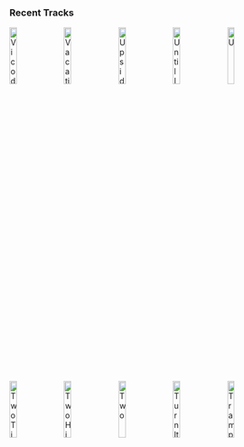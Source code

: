 ### Recent Tracks
[<img src='https://lastfm.freetls.fastly.net/i/u/300x300/dddf471d581f7da796913f8c6cfc73e0.png' width='16%' height='16%' alt='Vicodin'>](https://www.last.fm/music/cvbz/_/vicodin)&nbsp;&nbsp;&nbsp;&nbsp;[<img src='https://lastfm.freetls.fastly.net/i/u/300x300/c87ad5f12dccd1a0089841c67b72b955.png' width='16%' height='16%' alt='Vacation'>](https://www.last.fm/music/truslow/_/vacation)&nbsp;&nbsp;&nbsp;&nbsp;[<img src='https://lastfm.freetls.fastly.net/i/u/300x300/9f8cce7071e5a282656abb6cdfe202b4.png' width='16%' height='16%' alt='Upside Down (feat. Grouplove)'>](https://www.last.fm/music/whethan/_/upside%2bdown%2b%2528feat.%2bgrouplove%2529)&nbsp;&nbsp;&nbsp;&nbsp;[<img src='https://lastfm.freetls.fastly.net/i/u/300x300/163e9b46f214926468ecb3227f0a3790.png' width='16%' height='16%' alt='Until I Die'>](https://www.last.fm/music/mike%2bperry/_/until%2bi%2bdie)&nbsp;&nbsp;&nbsp;&nbsp;[<img src='https://lastfm.freetls.fastly.net/i/u/300x300/76b6689699f48affcfe94712ccd91768.png' width='16%' height='16%' alt='U'>](https://www.last.fm/music/omnia/_/u)&nbsp;&nbsp;&nbsp;&nbsp;<br>[<img src='https://lastfm.freetls.fastly.net/i/u/300x300/a9cdce4d98684482a620c5eb781d7ab8.png' width='16%' height='16%' alt='Two Tickets to Paradise'>](https://www.last.fm/music/eddie%2bmoney/_/two%2btickets%2bto%2bparadise)&nbsp;&nbsp;&nbsp;&nbsp;[<img src='https://lastfm.freetls.fastly.net/i/u/300x300/4b1b8e79e112c3c749787e6481b735c1.png' width='16%' height='16%' alt='Two High'>](https://www.last.fm/music/moon%2btaxi/_/two%2bhigh)&nbsp;&nbsp;&nbsp;&nbsp;[<img src='https://lastfm.freetls.fastly.net/i/u/300x300/507f0f36b2796960f55d90d041a5d98d.png' width='16%' height='16%' alt='Two'>](https://www.last.fm/music/flock%2bof%2bdimes/_/two)&nbsp;&nbsp;&nbsp;&nbsp;[<img src='https://lastfm.freetls.fastly.net/i/u/300x300/6d0bc81466ded2a0d6fc750c9b6d3326.png' width='16%' height='16%' alt='Turn It On Again'>](https://www.last.fm/music/genesis/_/turn%2bit%2bon%2bagain)&nbsp;&nbsp;&nbsp;&nbsp;[<img src='https://lastfm.freetls.fastly.net/i/u/300x300/8d5a82de4881fa8e068b18eb7bbfd30b.png' width='16%' height='16%' alt='Trampoline'>](https://www.last.fm/music/shaed/_/trampoline)&nbsp;&nbsp;&nbsp;&nbsp;<br>